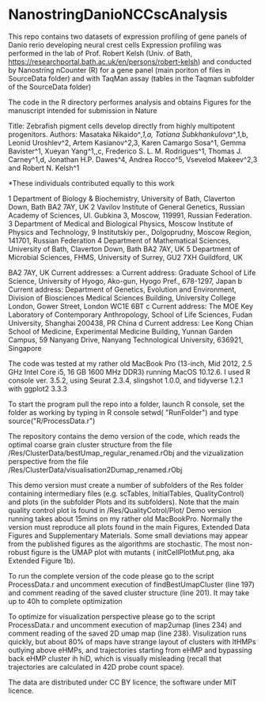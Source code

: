 # NanostringDanioNCCscAnalysis

This repo contains two datasets of expression profiling of gene panels of Danio rerio developing neural crest cells
Expression profiling was performed in the lab of Prof. Robert Kelsh (Univ. of Bath, https://researchportal.bath.ac.uk/en/persons/robert-kelsh)
and conducted by Nanostring nCounter (R) for a gene panel (main poriton of files in SourceData folder) and with TaqMan assay
(tables in the Taqman subfolder of the SourceData folder)

The code in the R directory performes analysis and obtains Figures for the manuscript intended for submission in Nature

Title: Zebrafish pigment cells develop directly from highly multipotent progenitors.
Authors: Masataka Nikaido^*,1,a, Tatiana Subkhankulova^*,1,b, Leonid Uroshlev^2, Artem Kasianov^2,3, Karen Camargo Sosa^1, 
Gemma Bavister^1, Xueyan Yang^1,,c, Frederico S. L. M. Rodrigues^1, Thomas J. Carney^1,d, Jonathan H.P. Dawes^4, 
Andrea Rocco^5, Vsevelod Makeev^2,3 and Robert N. Kelsh^1

*These individuals contributed equally to this work

1 Department of Biology & Biochemistry, University of Bath, Claverton Down, Bath BA2 7AY, UK
2 Vavilov Institute of General Genetics, Russian Academy of Sciences, Ul. Gubkina 3, Moscow, 119991, Russian Federation.
3 Department of Medical and Biological Physics, Moscow Institute of Physics and Technology, 9 Institutskiy per., Dolgoprudny, Moscow Region, 141701, Russian Federation
4 Department of Mathematical Sciences, University of Bath, Claverton Down, Bath BA2 7AY, UK
5 Department of Microbial Sciences, FHMS, University of Surrey, GU2 7XH Guildford, UK

BA2 7AY, UK
Current addresses:
a Current address: Graduate School of Life Science, University of Hyogo, Ako-gun, Hyogo Pref., 678-1297, Japan
b Current address: Department of Genetics, Evolution and Environment, Division of Biosciences
Medical Sciences Building, University College London, Gower Street, London WC1E 6BT
c Current address: The MOE Key Laboratory of Contemporary Anthropology, School of Life Sciences, Fudan University, Shanghai 200438, PR China
d Current address: Lee Kong Chian School of Medicine, Experimental Medicine Building, Yunnan Garden Campus, 59 Nanyang Drive, Nanyang Technological University, 636921, Singapore


The code was tested at my rather old MacBook Pro  (13-inch, Mid 2012, 2.5 GHz Intel Core i5, 16 GB 1600 MHz DDR3) running MacOS 10.12.6.
I used R console ver. 3.5.2, using Seurat 2.3.4, slingshot 1.0.0, and tidyverse 1.2.1 with ggplot2 3.3.3

To start the program pull the repo into a folder, launch R console, set the folder as working by typing in R console setwd( "RunFolder") and type source("R/ProcessData.r")

The repository contains the demo version of the code, which reads the optimal coarse grain cluster structure from the file
/Res/ClusterData/bestUmap_regular_renamed.rObj
and the vizualization perspective from the file
/Res/ClusterData/visualisation2Dumap_renamed.rObj

This demo version must create a number of subfolders of the Res folder containing intermediary files (e.g. scTables, InitialTables, QualityControl) and plots
(in the subfolder Plots and its subfolders). Note that the main quality control plot is found in /Res/QualityCotrol/Plot/
Demo version running takes about 15mins on my rather old MacBookPro. Normally the version must reproduce all plots found in the main Figures, Extended Data Figures and Supplementary Materials. Some small deviations may appear from the published figures as the algorithms are stochastic. The most non-robust figure is the UMAP plot with mutants ( initCellPlotMut.png, aka Extended Figure 1b).

To run the complete version of the code please go to the script ProcessData.r and uncomment execution of findBestUmapCluster (line 197)
and comment reading of the saved cluster structure (line 201). It may take up to 40h to complete optimization

To optimize for visualization perspective please go to the script ProcessData.r and uncomment execution of map2umap (lines 234)
and comment reading of the saved 2D umap map (line 238). Visulization runs quickly, but about 80% of maps have strange layout of clusters with
ltHMPs outlying above eHMPs, and trajectories starting from eHMP and bypassing back eHMP cluster ih hiD, which is visually misleading (recall that trajectories are calculated in 42D probe count space).

The data are distributed under  CC BY licence, the software under MIT licence.


